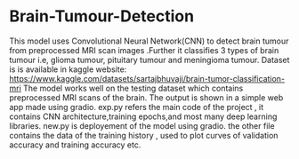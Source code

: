 # Brain-Tumour-Detection
This model uses Convolutional Neural Network(CNN) to detect brain tumour from preprocessed MRI scan images .Further it classifies 3 types of brain tumour i.e, glioma tumour, pituitary tumour and meningioma tumour.
Dataset is is available in kaggle website: https://www.kaggle.com/datasets/sartajbhuvaji/brain-tumor-classification-mri
The model works well on the testing dataset which contains preprocessed MRI scans of the brain.
The output is shown in a simple web app made using gradio.
exp.py refers the main code of the project , it contains CNN architecture,training epochs,and most many deep learning libraries.
new.py is deployement of the model using gradio.
the other file contains the data of the training history , used to plot curves of validation accuracy and training accuracy etc.
